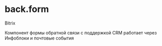 # back.form
Bitrix 

Компонент формы обратной связи с поддержкой CRM работает через Инфоблоки и почтовые события
